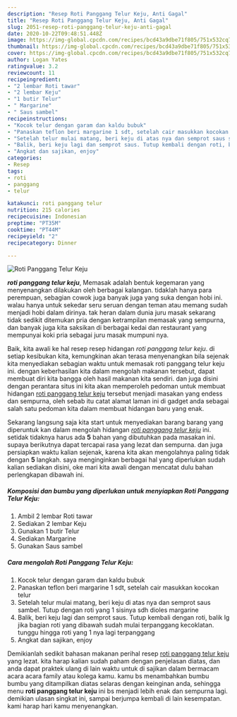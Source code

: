 ```yaml
---
description: "Resep Roti Panggang Telur Keju, Anti Gagal"
title: "Resep Roti Panggang Telur Keju, Anti Gagal"
slug: 2051-resep-roti-panggang-telur-keju-anti-gagal
date: 2020-10-22T09:48:51.448Z
image: https://img-global.cpcdn.com/recipes/bcd43a9dbe71f805/751x532cq70/roti-panggang-telur-keju-foto-resep-utama.jpg
thumbnail: https://img-global.cpcdn.com/recipes/bcd43a9dbe71f805/751x532cq70/roti-panggang-telur-keju-foto-resep-utama.jpg
cover: https://img-global.cpcdn.com/recipes/bcd43a9dbe71f805/751x532cq70/roti-panggang-telur-keju-foto-resep-utama.jpg
author: Logan Yates
ratingvalue: 3.2
reviewcount: 11
recipeingredient:
- "2 lembar Roti tawar"
- "2 lembar Keju"
- "1 butir Telur"
- " Margarine"
- " Saus sambel"
recipeinstructions:
- "Kocok telur dengan garam dan kaldu bubuk"
- "Panaskan teflon beri margarine 1 sdt, setelah cair masukkan kocokan telur"
- "Setelah telur mulai matang, beri keju di atas nya dan semprot saus sambel. Tutup dengan roti yang 1 sisinya sdh dioles margarine"
- "Balik, beri keju lagi dan semprot saus. Tutup kembali dengan roti, balik lg jika bagian roti yang dibawah sudah mulai terpanggang kecoklatan. tunggu hingga roti yang 1 nya lagi terpanggang"
- "Angkat dan sajikan, enjoy"
categories:
- Resep
tags:
- roti
- panggang
- telur

katakunci: roti panggang telur 
nutrition: 215 calories
recipecuisine: Indonesian
preptime: "PT35M"
cooktime: "PT44M"
recipeyield: "2"
recipecategory: Dinner

---
```



![Roti Panggang Telur Keju](https://img-global.cpcdn.com/recipes/bcd43a9dbe71f805/751x532cq70/roti-panggang-telur-keju-foto-resep-utama.jpg)

<b><i>roti panggang telur keju</i></b>, Memasak adalah bentuk kegemaran yang menyenangkan dilakukan oleh berbagai kalangan. tidaklah hanya para perempuan, sebagian cowok juga banyak juga yang suka dengan hobi ini. walau hanya untuk sekedar seru seruan dengan teman atau memang sudah menjadi hobi dalam dirinya. tak heran dalam dunia juru masak sekarang tidak sedikit ditemukan pria dengan ketrampilan memasak yang sempurna, dan banyak juga kita saksikan di berbagai kedai dan restaurant yang mempunyai koki pria sebagai juru masak mumpuni nya.

Baik, kita awali ke hal resep resep hidangan <i>roti panggang telur keju</i>. di setiap kesibukan kita, kemungkinan akan terasa menyenangkan bila sejenak kita menyediakan sebagian waktu untuk memasak roti panggang telur keju ini. dengan keberhasilan kita dalam mengolah makanan tersebut, dapat membuat diri kita bangga oleh hasil makanan kita sendiri. dan juga disini dengan perantara situs ini kita akan memperoleh pedoman untuk membuat hidangan <u>roti panggang telur keju</u> tersebut menjadi masakan yang endess dan sempurna, oleh sebab itu catat alamat laman ini di gadget anda sebagai salah satu pedoman kita dalam membuat hidangan baru yang enak.




Sekarang langsung saja kita start untuk menyediakan barang barang yang diperuntuk kan dalam mengolah hidangan <u><i>roti panggang telur keju</i></u> ini. setidak tidaknya harus ada <b>5</b> bahan yang dibutuhkan pada masakan ini. supaya berikutnya dapat tercapai rasa yang lezat dan sempurna. dan juga persiapkan waktu kalian sejenak, karena kita akan mengolahnya paling tidak dengan <b>5</b> langkah. saya menginginkan berbagai hal yang diperlukan sudah kalian sediakan disini, oke mari kita awali dengan mencatat dulu bahan perlengkapan dibawah ini.

<!--inarticleads1-->

##### Komposisi dan bumbu yang diperlukan untuk menyiapkan Roti Panggang Telur Keju:

1. Ambil 2 lembar Roti tawar
1. Sediakan 2 lembar Keju
1. Gunakan 1 butir Telur
1. Sediakan  Margarine
1. Gunakan  Saus sambel




<!--inarticleads2-->

##### Cara mengolah Roti Panggang Telur Keju:

1. Kocok telur dengan garam dan kaldu bubuk
1. Panaskan teflon beri margarine 1 sdt, setelah cair masukkan kocokan telur
1. Setelah telur mulai matang, beri keju di atas nya dan semprot saus sambel. Tutup dengan roti yang 1 sisinya sdh dioles margarine
1. Balik, beri keju lagi dan semprot saus. Tutup kembali dengan roti, balik lg jika bagian roti yang dibawah sudah mulai terpanggang kecoklatan. tunggu hingga roti yang 1 nya lagi terpanggang
1. Angkat dan sajikan, enjoy




Demikianlah sedikit bahasan makanan perihal resep <u>roti panggang telur keju</u> yang lezat. kita harap kalian sudah paham dengan penjelasan diatas, dan anda dapat praktek ulang di lain waktu untuk di sajikan dalam bermacam acara acara family atau kolega kamu. kamu bs menambahkan bumbu bumbu yang ditampilkan diatas selaras dengan keinginan anda, sehingga menu <b>roti panggang telur keju</b> ini bs menjadi lebih enak dan sempurna lagi. demikian ulasan singkat ini, sampai berjumpa kembali di lain kesempatan. kami harap hari kamu menyenangkan.
